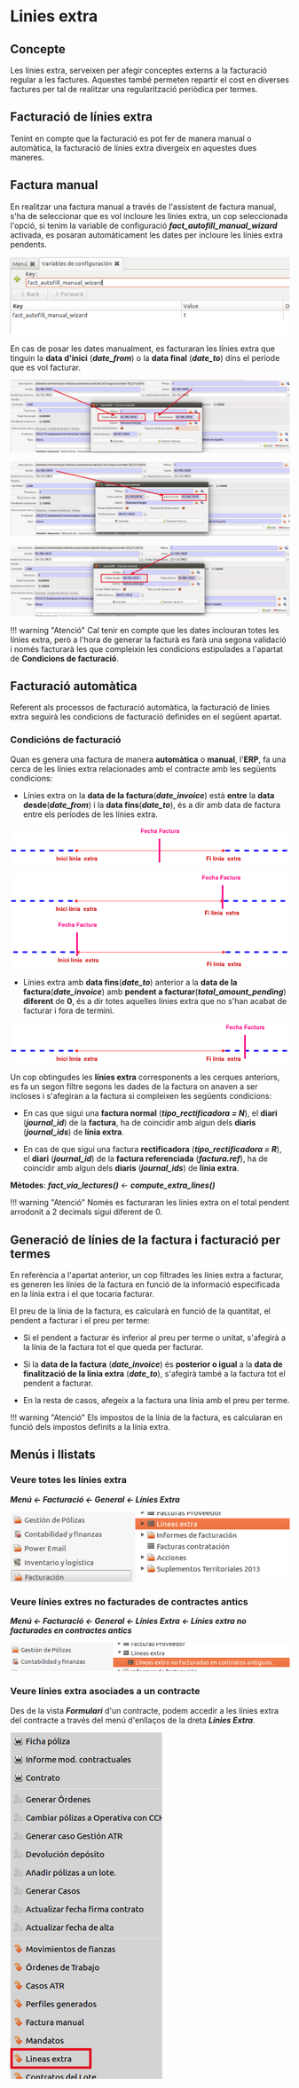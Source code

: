 # Linies extra

## Concepte
Les línies extra, serveixen per afegir conceptes externs a la facturació regular
a les factures. Aquestes també permeten repartir el cost en diverses factures
per tal de realitzar una regularització periòdica per termes.

## Facturació de línies extra
Tenint en compte que la facturació es pot fer de manera manual o automàtica,
la facturació de línies extra divergeix en aquestes dues maneres.

## Factura manual

En realitzar una factura manual a través de l'assistent de factura manual, s'ha
de seleccionar que es vol incloure les línies extra, un cop seleccionada
l'opció, si tenim la variable de configuració ***fact_autofill_manual_wizard***
activada, es posaran automàticament les dates per incloure les línies extra
pendents.


![](_static/lineas_extra/config_autofill_manual.png)


En cas de posar les dates manualment, es facturaran les línies extra que
tinguin la **data d'inici** (***date_from***) o la **data final**
(***date_to***) dins el període que es vol facturar.


![](_static/lineas_extra/manual_invoice_1.png)

![](_static/lineas_extra/manual_invoice_2.png)

![](_static/lineas_extra/manual_invoice_3.png)


!!! warning "Atenció"
    Cal tenir en compte que les dates inclouran totes les línies extra, però a l'hora de generar la facturà es farà una segona validació i només facturarà
    les que compleixin les condicions estipulades a l'apartat de
    **Condicions de facturació**.

## Facturació automàtica

Referent als processos de facturació automàtica, la facturació de línies extra
seguirà les condicions de facturació definides en el següent apartat.

### Condicións de facturació

Quan es genera una factura de manera **automàtica** o **manual**, l'**ERP**,
fa una cerca de les línies extra relacionades amb el contracte amb les següents condicions:

- Línies extra on la **data de la factura**(***date_invoice***) està **entre**
la **data desde**(***date_from***) i la **data fins**(***date_to***), és
a dir amb data de factura entre els períodes de les línies extra.

![](_static/lineas_extra/fact_under_line.png)

![](_static/lineas_extra/under_period_extrem.png)


- Línies extra amb **data fins**(***date_to***) anterior a
la **data de la factura**(***date_invoice***) amb **pendent a
facturar**(***total_amount_pending***) **diferent** de **0**, és a dir
totes aquelles línies extra que no s'han acabat de facturar i fora de termini.


![](_static/lineas_extra/past_linde.png)

Un cop obtingudes les **línies extra** corresponents a les cerques
anteriors, es fa un segon filtre segons les dades de la factura on anaven
a ser incloses i s'afegiran a la factura si compleixen les següents condicions:


- En cas que sigui una **factura normal** (***tipo_rectificadora = N***), el
**diari** (***journal_id***) de la **factura**, ha de coincidir amb algun dels
**diaris** (***journal_ids***) de **línia extra**.


- En cas de que sigui una factura **rectificadora**
(***tipo_rectificadora = R***), el **diari** (***journal_id***) de
la **factura referenciada** (***factura.ref***),
ha de coincidir amb algun dels **diaris** (***journal_ids***)
de **línia extra**.


**Mètodes**: ***fact_via_lectures()*** &#8592; ***compute_extra_lines()***

!!! warning "Atenció"
    Només es facturaran les línies extra on el total pendent
    arrodonit a 2 decimals sigui diferent de 0.

## Generació de línies de la factura i facturació per termes

En referència a l'apartat anterior, un cop filtrades les línies extra a
facturar, es generen les línies de la factura en funció de la informació
especificada en la línia extra i el que tocaria facturar.

El preu de la línia de la factura, es calcularà en funció de la quantitat, el
pendent a facturar i el preu per terme:

- Si el pendent a facturar és inferior al preu per terme o unitat, s'afegirà
a la línia de la factura tot el que queda per facturar.

- Si la **data de la factura** (***date_invoice***) és **posterior o igual**
    a la **data de finalització de la línia extra** (***date_to***), s'afegirà
    també a la factura tot el pendent a facturar.

- En la resta de casos, afegeix a la factura una línia amb el preu per
    terme.

!!! warning "Atenció"
    Els impostos de la línia de la factura, es calcularan en funció
    dels impostos definits a la línia extra.

## Menús i llistats

### Veure totes les línies extra

***Menú &#8592; Facturació &#8592; General &#8592; Línies Extra***


![](_static/lineas_extra/extra_general.png)

### Veure línies extres no facturades de contractes antics

***Menú &#8592; Facturació &#8592; General &#8592; Línies Extra &#8592; Línies extra no facturades en contractes antics***


![](_static/lineas_extra/extra_antics.png)

### Veure línies extra asociades a un contracte


Des de la vista ***Formulari*** d'un contracte, podem accedir a les línies
extra del contracte a través del menú d'enllaços de la dreta ***Línies Extra***.


![](_static/lineas_extra/extra_contrato.png)

